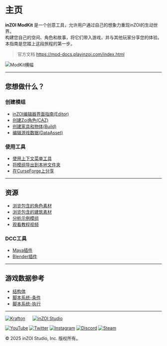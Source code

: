 # 主页

**inZOI ModKit** 是一个创意工具，允许用户通过自己的想象力重现inZOI的生动世界。  
构建您自己的空间、角色和故事，将它们带入游戏，并与其他玩家分享您的体验。  
本指南是您踏上这段旅程的第一步。

> 官方文档 https://mod-docs.playinzoi.com/index.html

![ModKit横幅](https://p.aoe.top/playinzoiDoc/media/logo1.png)

---

## 您想做什么？

### 创建模组
- [inZOI编辑器界面指南(Editor)](Modkit/project/editor.md)
- [创建Zoi角色(CAZ)](Modkit/project/CAZ/1.SkeletalMesh.md)
- [创建家具和物体(Build)](Modkit/project/Build/Guide.md)
- [编辑游戏数据(DataAsset)](Modkit/project/dataasset.md)

### 使用工具
- [使用上下文菜单工具](Modkit/utility/context-menu.md)
- [将模组导出到本地文件夹](Modkit/export/local.md)
- [在CurseForge上分享](Modkit/export/curseforge.md)

---

## 资源
- [浏览包含的角色素材](resource/CAZ/Set.md)
- [浏览包含的建筑素材](resource/Build/Furniture.md)
- [分析示例模组](Samples/README.md)
- [观看教程视频](https://www.bilibili.com/video/BV1fYMnzfEZA)

### DCC工具
- [Maya插件](resource/dcc-tools.md#maya)
- [Blender插件](resource/dcc-tools.md#blender)

---

## 游戏数据参考
- [结构体](https://mod-docs.playinzoi.com/Wiki/StructGuide/index.html)
- [脚本系统-条件](https://mod-docs.playinzoi.com/Wiki/script-condition/index.html)
- [脚本系统-执行](https://mod-docs.playinzoi.com/Wiki/script-execution/index.html)

---

[![Krafton](https://p.aoe.top/playinzoiDoc/media/krafton.png)](https://www.krafton.com/) &nbsp;&nbsp;&nbsp;&nbsp; [![inZOI Studio](https://p.aoe.top/playinzoiDoc/media/logo_black_inzoi_studio.png)](https://www.krafton.com/studios/inzoi/)

[![YouTube](https://p.aoe.top/playinzoiDoc/media/Frame102.png)](https://www.youtube.com/@playinzoi) [![Twitter](https://p.aoe.top/playinzoiDoc/media/x_twitter.png)](https://x.com/playinzoi) [![Instagram](https://p.aoe.top/playinzoiDoc/media/Frame103.png)](https://www.instagram.com/playinzoi/) [![Discord](https://p.aoe.top/playinzoiDoc/media/social-discord.png)](https://discord.com/invite/inzoi) [![Steam](https://p.aoe.top/playinzoiDoc/media/social-steam.png)](https://store.steampowered.com/app/2456740/inZOI/)

© 2025 inZOI Studio, Inc. 版权所有。